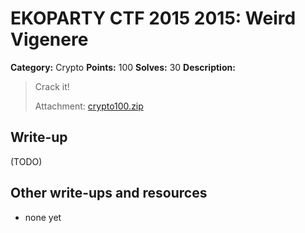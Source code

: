 # EKOPARTY CTF 2015 2015: Weird Vigenere

**Category:** Crypto
**Points:** 100
**Solves:** 30
**Description:**

> Crack it!
> 
> Attachment: [crypto100.zip](./crypto100.zip)


## Write-up

(TODO)

## Other write-ups and resources

* none yet
